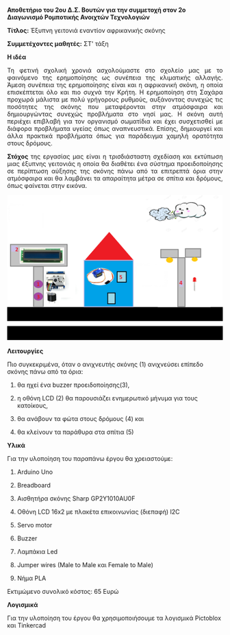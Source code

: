 <b> Αποθετήριο του 2ου Δ.Σ. Βουτών για την συμμετοχή στον 2o Διαγωνισμό Ρομποτικής Ανοιχτών Τεχνολογιών </b>

<b>Τίτλος:</b> Έξυπνη γειτονιά εναντίον αφρικανικής σκόνης

<b> Συμμετέχοντες μαθητές:</b> ΣΤ' τάξη 

<b>Η ιδέα </b>
<p align="justify"> 
Τη φετινή σχολική χρονιά ασχολούμαστε στο σχολείο μας με το φαινόμενο της ερημοποίησης ως συνέπεια της κλιματικής αλλαγής.  Άμεση συνέπεια της ερημοποίησης είναι και η  αφρικανική σκόνη, η οποία επισκέπτεται όλο και πιο συχνά την Κρήτη.  Η ερημοποίηση στη Σαχάρα  προχωρά μάλιστα με πολύ γρήγορους ρυθμούς, αυξάνοντας συνεχώς τις ποσότητες της σκόνης που μεταφέρονται στην ατμόσφαιρα και δημιουργώντας συνεχώς προβλήματα στο νησί μας.  Η σκόνη αυτή περιέχει επιβλαβή για τον οργανισμό σωματίδια και έχει συσχετισθεί με διάφορα προβλήματα υγείας όπως αναπνευστικά.  Επίσης, δημιουργεί και άλλα πρακτικά προβλήματα όπως  για παράδειγμα χαμηλή ορατότητα στους δρόμους. 
</p>
<p align="justify">
<b>Στόχος </b> της εργασίας μας είναι η τρισδιάσταστη σχεδίαση και εκτύπωση μιας έξυπνης γειτονιάς η οποία θα διαθέτει ένα σύστημα προειδοποίησης σε περίπτωση  αύξησης της σκόνης πάνω από τα επιτρεπτά όρια στην ατμόσφαιρα και θα λαμβάνει τα απαραίτητα μέτρα σε σπίτια και δρόμους, όπως φαίνεται στην εικόνα.
</p>
<img src="https://github.com/2ndPrimarySchoolVoutes/2nd_ellak_competition/blob/master/SKETCH%201.png">

<b> Λειτουργίες </b>

Πιο συγκεκριμένα, όταν ο ανιχνευτής σκόνης (1) ανιχνεύσει επίπεδο σκόνης πάνω από τα όρια:

1.	θα ηχεί ένα buzzer προειδοποίησης(3), 

2.	η οθόνη LCD (2) θα παρουσιάζει ενημερωτικό μήνυμα για τους κατοίκους, 

3.	θα ανάβουν τα φώτα στους δρόμους (4) και 

4.	θα κλείνουν τα παράθυρα στα σπίτια (5)

<b> Υλικά </b>

Για την υλοποίηση του παραπάνω έργου θα χρειαστούμε:

1.	Arduino Uno

2.	Breadboard

3.	Αισθητήρα σκόνης Sharp GP2Y1010AU0F

4.	Οθόνη LCD 16x2 με πλακέτα επικοινωνίας (διεπαφή) I2C

5.	Servo motor

6.	Buzzer

7.	Λαμπάκια Led

8.	Jumper wires (Male to Male και Female to Male)

9.	Νήμα PLA

Εκτιμώμενο συνολικό κόστος: 65 Ευρώ

<b> Λογισμικά </b> 

Για την υλοποίηση του έργου θα χρησιμοποιήσουμε τα λογισμικά Pictoblox και Tinkercad


